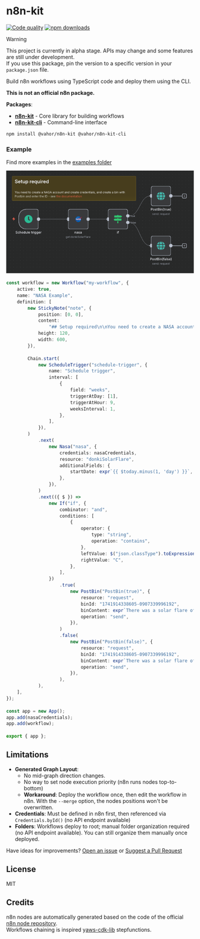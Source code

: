 # n8n-kit

[![Code quality](https://github.com/vahor/typed-es/actions/workflows/quality.yml/badge.svg)](https://github.com/vahor/n8n-kit/actions/workflows/quality.yml)
[![npm downloads](https://img.shields.io/npm/dm/%40vahor%2Fn8n-kit)](https://www.npmjs.com/package/@vahor/n8n-kit)

> [!WARNING]  
> This project is currently in alpha stage. APIs may change and some features are still under development.\
> If you use this package, pin the version to a specific version in your `package.json` file.

Build n8n workflows using TypeScript code and deploy them using the CLI.

**This is not an official n8n package.**

**Packages**:
- [**n8n-kit**](./packages/n8n-kit/README.md) - Core library for building workflows
- [**n8n-kit-cli**](./packages/n8n-cli/README.md) - Command-line interface

```sh
npm install @vahor/n8n-kit @vahor/n8n-kit-cli
```

### Example

Find more examples in the [examples folder](https://github.com/Vahor/n8n-kit/tree/main/examples)

![Example workflow](https://github.com/Vahor/n8n-kit/blob/main/examples/nasa/output.png?raw=true)

```ts
const workflow = new Workflow("my-workflow", {
	active: true,
	name: "NASA Example",
	definition: [
		new StickyNote("note", {
			position: [0, 0],
			content:
				"## Setup required\n\nYou need to create a NASA account and create credentials, and create a bin with Postbin and enter the ID - see [the documentation](https://docs.n8n.io/try-it-out/longer-introduction/)",
			height: 120,
			width: 600,
		}),

		Chain.start(
			new ScheduleTrigger("schedule-trigger", {
				name: "Schedule trigger",
				interval: [
					{
						field: "weeks",
						triggerAtDay: [1],
						triggerAtHour: 9,
						weeksInterval: 1,
					},
				],
			}),
		)
			.next(
				new Nasa("nasa", {
					credentials: nasaCredentials,
					resource: "donkiSolarFlare",
					additionalFields: {
						startDate: expr`{{ $today.minus(1, 'day') }}`,
					},
				}),
			)
			.next(({ $ }) =>
				new If("if", {
					combinator: "and",
					conditions: [
						{
							operator: {
								type: "string",
								operation: "contains",
							},
							leftValue: $("json.classType").toExpression(),
							rightValue: "C",
						},
					],
				})
					.true(
						new PostBin("PostBin(true)", {
							resource: "request",
							binId: "1741914338605-0907339996192",
							binContent: expr`There was a solar flare of class ${$("json.classType")}`,
							operation: "send",
						}),
					)
					.false(
						new PostBin("PostBin(false)", {
							resource: "request",
							binId: "1741914338605-0907339996192",
							binContent: expr`There was a solar flare of class ${$("json.classType")}`,
							operation: "send",
						}),
					),
			),
	],
});

const app = new App();
app.add(nasaCredentials);
app.add(workflow);

export { app };
```

## Limitations

- **Generated Graph Layout**: 
	- No mid-graph direction changes.
	- No way to set node execution priority (n8n runs nodes top-to-bottom)
	- **Workaround**: Deploy the workflow once, then edit the workflow in n8n. With the `--merge` option, the nodes positions won't be overwritten.
- **Credentials**: Must be defined in n8n first, then referenced via `Credentials.byId()` (no API endpoint available)
- **Folders**: Workflows deploy to root; manual folder organization required (no API endpoint available). You can still organize them manually once deployed.

Have ideas for improvements? [Open an issue](https://github.com/Vahor/n8n-kit/issues) or [Suggest a Pull Request](https://github.com/Vahor/n8n-kit/blob/main/CONTRIBUTING.md)

## License

MIT

## Credits

n8n nodes are automatically generated based on the code of the official [n8n node repository](https://github.com/n8n-io/n8n).\
Workflows chaining is inspired y[aws-cdk-lib](https://github.com/aws/aws-cdk/tree/main/packages/aws-cdk-lib/aws-stepfunctions) stepfunctions.
